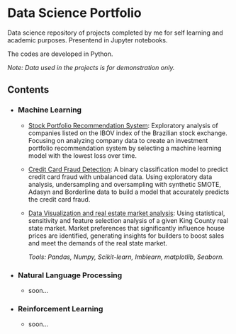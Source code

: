 # Data Science Portfolio
Data science repository of projects completed by me for self learning and academic purposes. Presentend in Jupyter notebooks.

The codes are developed in Python.

_Note: Data used in the projects is for demonstration only._

## Contents

- ### Machine Learning

	- [Stock Portfolio Recommendation System](https://github.com/fzarpellon/data-science-portfolio/blob/main/Brazilian-Stock-Recommendation-System/Carteira_IBOV.ipynb): Exploratory analysis of companies listed on the IBOV index of the Brazilian stock exchange. Focusing on analyzing company data to create an investment portfolio recommendation system by selecting a machine learning model with the lowest loss over time.
	- [Credit Card Fraud Detection](https://github.com/fzarpellon/data-science-portfolio/blob/main/Credit-Card-Fraud-Detection/credit-card.ipynb): A binary classification model to predict credit card fraud with unbalanced data. Using exploratory data analysis, undersampling and oversampling with synthetic SMOTE, Adasyn and Borderline data to build a model that accurately predicts the credit card fraud.
	- [Data Visualization and real estate market analysis](https://github.com/fzarpellon/data-science-portfolio/blob/main/King-County-Real-State/House_.ipynb): Using statistical, sensitivity and feature selection analysis of a given King County real state market. Market preferences that significantly influence house prices are identified, generating insights for builders to boost sales and meet the demands of the real state market.
      
      _Tools: Pandas, Numpy, Scikit-learn, Imblearn, matplotlib, Seaborn._



- ### Natural Language Processing

	- soon...

- ### Reinforcement Learning

	- soon...
